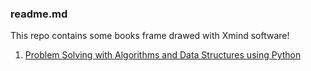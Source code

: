 ### readme.md

This repo contains some books frame drawed with Xmind software!

1. [Problem Solving with Algorithms and Data Structures using Python](http://www.interactivepython.org/runestone/static/pythonds/index.html)